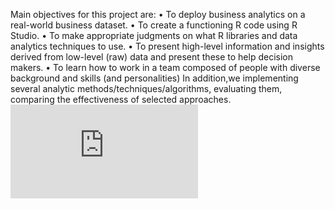  Main objectives for this project are:
• To deploy business analytics on a real-world business dataset.
• To create a functioning R code using R Studio.
• To make appropriate judgments on what R libraries and data analytics
techniques to use.
• To present high-level information and insights derived from low-level (raw)
data and present these to help decision makers.
• To learn how to work in a team composed of people with diverse background and
skills (and personalities)
In addition,we implementing several analytic
methods/techniques/algorithms, evaluating them, comparing the effectiveness of selected approaches.
![schema](https://github.com/RomilRajRoy/PBA/blob/dcca7ca59d81d957d01846167de908b5ca1f94dd/pba.pdf)
